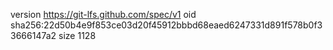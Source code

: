version https://git-lfs.github.com/spec/v1
oid sha256:22d50b4e9f853ce03d20f45912bbbd68eaed6247331d891f578b0f33666147a2
size 1128
